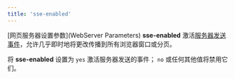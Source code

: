 ```yaml
---
title: 'sse-enabled'
---
```


[网页服务器设置参数](WebServer Parameters) **sse-enabled** 激活[服务器发送事件](https://en.wikipedia.org/wiki/Server-sent_events)，允许几乎即时地将更改传播到所有浏览器窗口或分页。

将 **sse-enabled** 设置为 `yes` 激活服务器发送的事件； `no` 或任何其他值将禁用它们。
